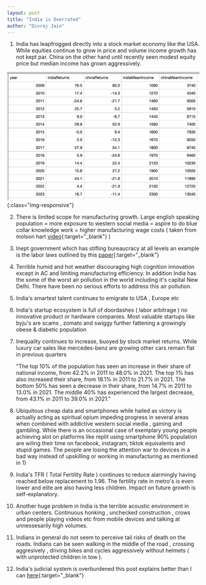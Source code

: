 ```yaml
---
layout: post
title: "India is Overrated"
author: "Divraj Jain"
---
```


1) India has leapfrogged directly into a stock market economy like the USA. While
equities continue to grow in price and volume income growth has not kept par. China on the other hand until recently seen modest equity price but median income has grown aggressively.

![comparison](https://github.com/divraj/divraj.github.io/raw/master/_assets/comparison.png){:class="img-responsive"}

2) There is limited scope for manufacturing growth. Large english speaking population = more exposure to western social media = aspire to do blue collar knowledge work = higher manufacturing wage costs ( taken from molson hart [video](https://twitter.com/Molson_Hart/status/1839648904054464640){:target="_blank"} )


3) Inept government which has stifling bureaucracy at all levels an example is the labor laws outlined by this [paper](https://the1991project.com/writing/papers/why-indian-firms-dont-scale-labor-edition){:target="_blank"}

4) Terrible humid and hot weather discouraging high cognition innovation except in AC and limiting manufacturing efficiency. In addition India has the some of the worst air pollution in the world including it's capital New Delhi. There have been no serious efforts to address this air pollution.

5) India's smartest talent continues to emigrate to USA , Europe etc

6) India's startup ecosystem is full of doordashes ( labor arbitrage ) no innovative product or hardware companies. Most valuable startups like byju's are scams , zomato and swiggy further fattening a growingly obese & diabetic population

7) Inequality continues to increase, buoyed by stock market returns. While luxury car sales like mercedes-benz are growing other cars remain flat in previous quarters
  
   "The top 10% of the population has seen an increase in their share of national income, from 42.2% in 2011 to 48.0% in 2021.
The top 1% has also increased their share, from 18.1% in 2011 to 21.7% in 2021.
The bottom 50% has seen a decrease in their share, from 14.7% in 2011 to 13.0% in 2021.
The middle 40% has experienced the largest decrease, from 43.1% in 2011 to 39.0% in 2021."

8) Ubiquitous cheap data and smartphones while hailed as victory is actually acting as spiritual opium impeding progress in several areas when combined with addictive western social media , gaming and gambling. While there is an occasional case of exemplary young people achieving alot on platforms like replit using smartphone 90% population are wiling their time on facebook, instagram, tiktok equivalents and stupid games. The people are losing the attention war to devices in a bad way instead of upskilling or working in manufacturing as mentioned in 1)

9) India's TFR ( Total Fertility Rate ) continues to reduce alarmingly having reached below replacement to 1.96. The fertility rate in metro's is even lower and elite are also having less children. Impact on future growth is self-explanatory.

10) Another huge problem in India is the terrible acoustic environment in urban centers. Continuous honking , unchecked construction , crows and people playing videos etc from mobile devices and talking at unnessesarily high volumes.

11) Indians in general do not seem to perceive tail risks of death on the roads. Indians can be seen walking in the middle of the road , crossing aggresively , driving bikes and cycles aggressively without helmets ( with unprotected children in tow ).

12) India's judicial system is overburdened this post explains better than I can [here](https://x.com/captgouda24/status/1982138471792644348?s=46){:target="_blank"}
    
    

